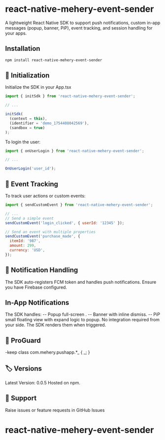 # react-native-mehery-event-sender

A lightweight React Native SDK to support push notifications, custom in-app messages (popup, banner, PiP), event tracking, and session handling for your apps.

## Installation

```sh
npm install react-native-mehery-event-sender
```

## 🚀 Initialization

Initialize the SDK in your App.tsx

```js
import { initSdk } from 'react-native-mehery-event-sender';

// ...

initSdk(
  (context = this),
  (identifier = 'demo_1754408042569'),
  (sandbox = true)
);
```

To login the user:

```js
import { onUserLogin } from 'react-native-mehery-event-sender';

// ...

OnUserLogin('user_id');
```

## 🎯 Event Tracking

To track user actions or custom events:

```js
import { sendCustomEvent } from 'react-native-mehery-event-sender';

// ...
// Send a simple event
sendCustomEvent('login_clicked', { userId: '12345' });

// Send an event with multiple properties
sendCustomEvent('purchase_made', {
  itemId: '987',
  amount: 299,
  currency: 'USD',
});
```

## 🔔 Notification Handling

The SDK auto-registers FCM token and handles push notifications. Ensure you have Firebase configured.

## In-App Notifications

The SDK handles: -- Popup full-screen . -- Banner with inline dismiss. -- PiP small floating view with expand logic to popup.
No integration required from your side. The SDK renders them when triggered.

## 📄 ProGuard

-keep class com.mehery.pushapp.\*_ { _; }

## 🏷️ Versions

Latest Version: 0.0.5 Hosted on npm.

## 💬 Support

Raise issues or feature requests in GitHub Issues

<!-- ## Contributing

See the [contributing guide](CONTRIBUTING.md) to learn how to contribute to the repository and the development workflow. -->

<!-- ## License

MIT

---

Made with [create-react-native-library](https://github.com/callstack/react-native-builder-bob) -->

# react-native-mehery-event-sender
